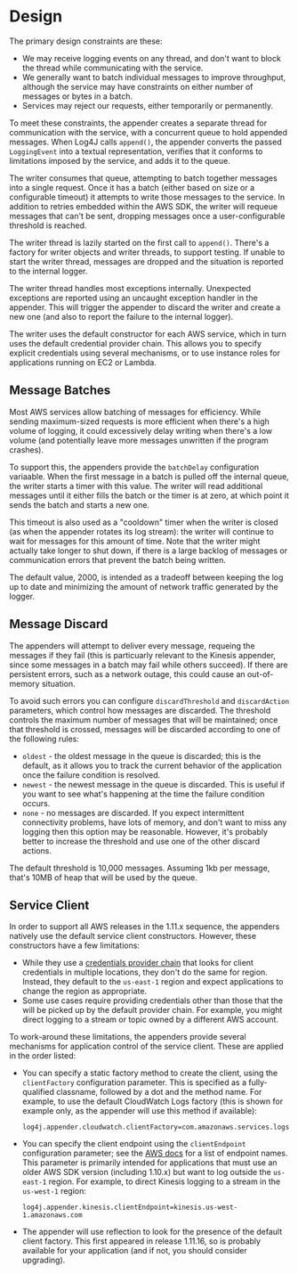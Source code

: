 # Design

The primary design constraints are these:

* We may receive logging events on any thread, and don't want to block the thread while communicating
  with the service.
* We generally want to batch individual messages to improve throughput, although the service may have
  constraints on either number of messages or bytes in a batch.
* Services may reject our requests, either temporarily or permanently.

To meet these constraints, the appender creates a separate thread for communication with the service,
with a concurrent queue to hold appended messages. When Log4J calls `append()`, the appender converts
the passed `LoggingEvent` into a textual representation, verifies that it conforms to limitations imposed
by the service, and adds it to the queue.

The writer consumes that queue, attempting to batch together messages into a single request. Once it
has a batch (either based on size or a configurable timeout) it attempts to write those messages to
the service. In addition to retries embedded within the AWS SDK, the writer will requeue messages
that can't be sent, dropping messages once a user-configurable threshold is reached.

The writer thread is lazily started on the first call to `append()`. There's a factory for writer
objects and writer threads, to support testing. If unable to start the writer thread, messages are
dropped and the situation is reported to the internal logger.

The writer thread handles most exceptions internally. Unexpected exceptions are reported using an
uncaught exception handler in the appender. This will trigger the appender to discard the writer
and create a new one (and also to report the failure to the internal logger).

The writer uses the default constructor for each AWS service, which in turn uses the default credential
provider chain. This allows you to specify explicit credentials using several mechanisms, or to use
instance roles for applications running on EC2 or Lambda.

## Message Batches

Most AWS services allow batching of messages for efficiency. While sending maximum-sized requests is
more efficient when there's a high volume of logging, it could excessively delay writing when there's
a low volume (and potentially leave more messages unwritten if the program crashes).

To support this, the appenders provide the `batchDelay` configuration variaable. When the first message
in a batch is pulled off the internal queue, the writer starts a timer with this value. The writer will
read additional messages until it either fills the batch or the timer is at zero, at which point it
sends the batch and starts a new one.

This timeout is also used as a "cooldown" timer when the writer is closed (as when the appender rotates
its log stream): the writer will continue to wait for messages for this amount of time. Note that the writer
might actually take longer to shut down, if there is a large backlog of messages or communication errors
that prevent the batch being written.

The default value, 2000, is intended as a tradeoff between keeping the log up to date and minimizing the amount
of network traffic generated by the logger.

## Message Discard

The appenders will attempt to deliver every message, requeing the messages if they fail (this is particuarly
relevant to the Kinesis appender, since some messages in a batch may fail while others succeed). If there
are persistent errors, such as a network outage, this could cause an out-of-memory situation.

To avoid such errors you can configure `discardThreshold` and `discardAction` parameters, which control how
messages are discarded. The threshold controls the maximum number of messages that will be maintained; once
that threshold is crossed, messages will be discarded according to one of the following rules:

* `oldest` - the oldest message in the queue is discarded; this is the default, as it allows you to track
  the current behavior of the application once the failure condition is resolved.
* `newest` - the newest message in the queue is discarded. This is useful if you want to see what's
  happening at the time the failure condition occurs.
* `none` - no messages are discarded. If you expect intermittent connectivity problems, have lots of
  memory, and don't want to miss any logging then this option may be reasonable. However, it's probably
  better to increase the threshold and use one of the other discard actions.

The default threshold is 10,000 messages. Assuming 1kb per message, that's 10MB of heap that will be used
by the queue. 

## Service Client

In order to support all AWS releases in the 1.11.x sequence, the appenders natively use the default
service client constructors. However, these constructors have a few limitations:

* While they use a [credentials provider chain](https://docs.aws.amazon.com/AWSJavaSDK/latest/javadoc/com/amazonaws/auth/DefaultAWSCredentialsProviderChain.html)
  that looks for client credentials in multiple locations, they don't do the same for region.
  Instead, they default to the `us-east-1` region and expect applications to change the region
  as appropriate.
* Some use cases require providing credentials other than those that the will be picked up by
  the default provider chain. For example, you might direct logging to a stream or topic owned
  by a different AWS account.

To work-around these limitations, the appenders provide several mechanisms for application control
of the service client. These are applied in the order listed:

* You can specify a static factory method to create the client, using the `clientFactory`
  configuration parameter. This is specified as a fully-qualified classname, followed by
  a dot and the method name. For example, to use the default CloudWatch Logs factory (this
  is shown for example only, as the appender will use this method if available):

  ```
  log4j.appender.cloudwatch.clientFactory=com.amazonaws.services.logs.AWSLogsClientBuilder.defaultClient
  ```

* You can specify the client endpoint using the `clientEndpoint` configuration parameter;
  see the [AWS docs](https://docs.aws.amazon.com/general/latest/gr/rande.html) for a list
  of endpoint names. This parameter is primarily intended for applications that must use
  an older AWS SDK version (including 1.10.x) but want to log outside the `us-east-1` region.
  For example, to direct Kinesis logging to a stream in the `us-west-1` region:

  ```
  log4j.appender.kinesis.clientEndpoint=kinesis.us-west-1.amazonaws.com
  ```

* The appender will use reflection to look for the presence of the default client factory.
  This first appeared in release 1.11.16, so is probably available for your application
  (and if not, you should consider upgrading).

